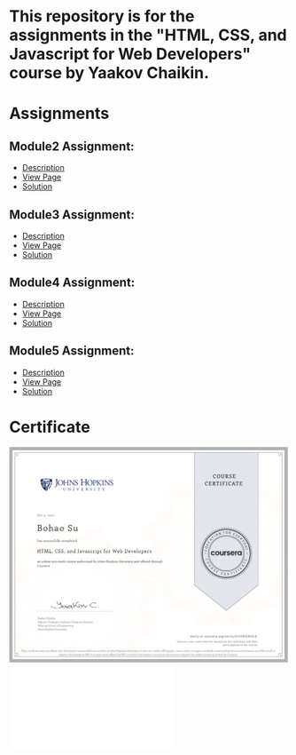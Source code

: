 # This repository is for the assignments in the "HTML, CSS, and Javascript for Web Developers" course by Yaakov Chaikin.
# Assignments
## Module2 Assignment:
* <a href="https://github.com/jhu-ep-coursera/fullstack-course4/blob/master/assignments/assignment2/Assignment-2.md">Description</a>
* <a href="https://htmlpreview.github.io/?https://github.com/EthanSuu/html-css-javascript-for-web-developers/blob/main/module2-solution/index.html">View Page</a>
* <a href="https://github.com/EthanSuu/html-css-javascript-for-web-developers/tree/main/module2-solution">Solution </a>
## Module3 Assignment:
* <a href="https://github.com/jhu-ep-coursera/fullstack-course4/blob/master/assignments/assignment3/Assignment-3.md">Description</a>
* <a href="http://htmlpreview.github.io/?https://github.com/EthanSuu/html-css-javascript-for-web-developers/blob/main/module3-solution/index.html">View Page</a>
* <a href="https://github.com/EthanSuu/html-css-javascript-for-web-developers/tree/main/module3-solution">Solution </a>
## Module4 Assignment:
* <a href="https://github.com/jhu-ep-coursera/fullstack-course4/blob/master/assignments/assignment4/Assignment-4.md">Description</a>
* <a href="http://htmlpreview.github.io/?https://github.com/EthanSuu/html-css-javascript-for-web-developers/blob/main/module4-solution/easier/index.html">View Page</a>
* <a href="https://github.com/EthanSuu/html-css-javascript-for-web-developers/tree/main/module4-solution/easier">Solution </a>
## Module5 Assignment:
* <a href="https://github.com/jhu-ep-coursera/fullstack-course4/blob/master/assignments/assignment5/Assignment-5.md">Description</a>
* <a href="https://ethansuu.github.io/html-css-javascript-for-web-developers/module5-solution/index.html#">View Page</a>
* <a href="https://github.com/EthanSuu/html-css-javascript-for-web-developers/tree/main/module5-solution">Solution </a>

# Certificate
<img src="https://github.com/EthanSuu/html-css-javascript-for-web-developers/blob/main/Certificate/Coursera%20ZH5FR5E8XSL8.pdf">
<embed src="EthanSuu/html-css-javascript-for-web-developers/blob/main/Certificate/Coursera%20ZH5FR5E8XSL8.pdf" type="application/pdf">
